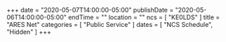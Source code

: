 +++
date = "2020-05-07T14:00:00-05:00"
publishDate = "2020-05-06T14:00:00-05:00"
endTime = ""
location = ""
ncs = [ "KE0LDS" ]
title = "ARES Net"
categories = [ "Public Service" ]
dates = [ "NCS Schedule", "Hidden" ]
+++
